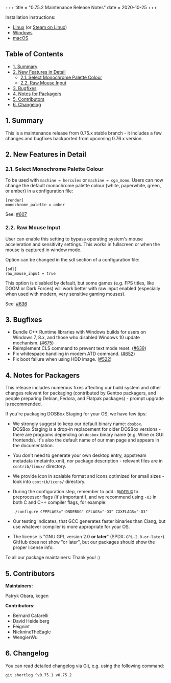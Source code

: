 +++
title = "0.75.2 Maintenance Release Notes"
date = 2020-10-25
+++

Installation instructions:

- [Linux](/downloads/linux/) (or [Steam on Linux](/downloads/linux#steam))
- [Windows](/downloads/windows/)
- [macOS](/downloads/macos/)

## Table of Contents

- [1. Summary](#1-summary)
- [2. New Features in Detail](#2-new-features-in-detail)
  - [2.1. Select Monochrome Palette Colour](#2-1-select-monochrome-palette-colour)
  - [2.2. Raw Mouse Input](#2-2-raw-mouse-input)
- [3. Bugfixes](#3-bugfixes)
- [4. Notes for Packagers](#4-notes-for-packagers)
- [5. Contributors](#4-contributors)
- [6. Changelog](#5-changelog)

## 1. Summary

This is a maintenance release from 0.75.x stable branch - it includes a few
changes and bugfixes backported from upcoming 0.76.x version.

## 2. New Features in Detail

### 2.1. Select Monochrome Palette Colour

To be used with `machine = hercules` or `machine = cga_mono`. Users can
now change the default monochrome palette colour (white, paperwhite, green,
or amber) in a configuration file:

```
[render]
monochrome_palette = amber
```

See: [#607](https://github.com/dosbox-staging/dosbox-staging/pull/607)


### 2.2. Raw Mouse Input

User can enable this setting to bypass operating system's mouse
acceleration and sensitivity settings. This works in
fullscreen or when the mouse is captured in window mode.

Option can be changed in the sdl section of a configuration file:

```
[sdl]
raw_mouse_input = true
```

This option is disabled by default, but some games (e.g. FPS titles,
like DOOM or Dark Forces) will work better with raw input enabled
(especially when used with modern, very sensitive gaming mouses).

See: [#636](https://github.com/dosbox-staging/dosbox-staging/pull/636)


## 3. Bugfixes

- Bundle C++ Runtime libraries with Windows builds for users
  on Windows 7, 8.x, and those who disabled Windows 10 update mechanism.
  ([#675](https://github.com/dosbox-staging/dosbox-staging/pull/675))
- Reimplement CLS command to prevent text mode reset.
  ([#639](https://github.com/dosbox-staging/dosbox-staging/pull/639))
- Fix whitespace handling in modem ATD command.
  ([#652](https://github.com/dosbox-staging/dosbox-staging/pull/652))
- Fix boot failure when using HDD image.
  ([#522](https://github.com/dosbox-staging/dosbox-staging/pull/522))


## 4. Notes for Packagers

This release includes numerous fixes affecting our build system and other
changes relevant for packaging (contributed by Gentoo packagers, and people
preparing Debian, Fedora, and Flatpak packages) - prompt upgrade is recommended.

If you're packaging DOSBox Staging for your OS, we have few tips:

- We strongly suggest to keep our default binary name: `dosbox`.
  DOSBox&nbsp;Staging is a drop-in replacement for older DOSBox versions - there
  are programs depending on `dosbox` binary name (e.g. Wine or GUI frontends).
  It's also the default name of our man page and appears in the documentation.
- You don't need to generate your own desktop entry, appstream metadata
  (metainfo.xml), nor package description - relevant files are in
  `contrib/linux/` directory.
- We provide icon in scalable format and icons optimized for small sizes -
  look into `contrib/icons/` directory.
- During the configuration step, remember to add <code>-D[NDEBUG](https://en.cppreference.com/w/c/error/assert)</code>
  to preprocessor flags (it's important!), and we recommend using `-O3` in both
  C and C++ compiler flags, for example:

      ./configure CPPFLAGS="-DNDEBUG" CFLAGS="-O3" CXXFLAGS="-O3"

- Our testing indicates, that GCC generates faster binaries than Clang, but
  use whatever compiler is more appropriate for your OS.
- The license is "GNU GPL version 2.0 **or later**" (SPDX: `GPL-2.0-or-later`).
  GitHub does not show "or later", but our packages should show the proper
  license info.

To all our package maintainers: Thank you! :)


## 5. Contributors

**Maintainers:**

Patryk Obara, kcgen

**Contributors:**

- Bernard Cafarelli
- David Heidelberg
- Feignint
- NicknineTheEagle
- WengierWu

## 6. Changelog

You can read detailed changelog via Git, e.g. using the following command:

``` shell
git shortlog ^v0.75.1 v0.75.2
```
